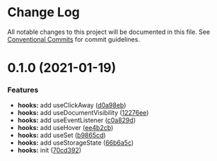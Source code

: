 # Change Log

All notable changes to this project will be documented in this file.
See [Conventional Commits](https://conventionalcommits.org) for commit guidelines.

# 0.1.0 (2021-01-19)

### Features

- **hooks:** add useClickAway ([d0a98eb](https://github.com/zxeryu/vue-start/commit/d0a98ebd91840f802042bf6d217564a3814a841d))
- **hooks:** add useDocumentVisibility ([12276ee](https://github.com/zxeryu/vue-start/commit/12276ee0683d8fbae7088b147bfc3448c4ecebfc))
- **hooks:** add useEventListener ([c0a829d](https://github.com/zxeryu/vue-start/commit/c0a829ddcb719d64f80ca096b3fb461d96ce4d6c))
- **hooks:** add useHover ([ee4b2cb](https://github.com/zxeryu/vue-start/commit/ee4b2cbdbd3b415d05086da8f0be00edb3874b42))
- **hooks:** add useSet ([b9865cd](https://github.com/zxeryu/vue-start/commit/b9865cd5a5074cb695174d3e9310c7398c37cf30))
- **hooks:** add useStorageState ([66b6a5c](https://github.com/zxeryu/vue-start/commit/66b6a5c8a25d5bdab8ebaa7c58c4c6c354438a07))
- **hooks:** init ([70cd392](https://github.com/zxeryu/vue-start/commit/70cd39262b903fa1dd5ea1e33e332269ed8d0ac2))
